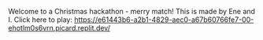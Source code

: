 Welcome to a Christmas hackathon - merry match! This is made by Ene and I.
Click here to play: https://e61443b6-a2b1-4829-aec0-a67b60766fe7-00-ehotlm0s6vrn.picard.replit.dev/
